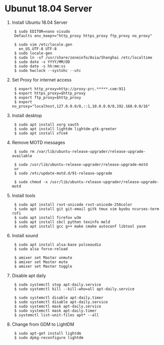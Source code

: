 Ubunut 18.04 Server
===================

1. Install Ubuntu 18.04 Server

        $ sudo EDITOR=nano visudo
        Defaults env_keep+="http_proxy https_proxy ftp_proxy no_proxy"

        $ sudo vim /etc/locale.gen
          en_US.UTF-8 UTF-8
        $ sudo locale-gen
        $ sudo ln -sf /usr/share/zoneinfo/Asia/Shanghai /etc/localtime
        $ sudo date -s YYYY/MM/DD
        $ sudo date -s hh:mm:ss
        $ sudo hwclock --systohc --utc

2. Set Proxy for internet access

        $ export http_proxy=http://proxy-prc.*****.com:911
        $ export https_proxy=$http_proxy
        $ export ftp_proxy=$http_proxy
        $ export no_proxy="localhost,127.0.0.0/8,::1,10.0.0.0/8,192.168.0.0/16"

3. Install desktop

        $ sudo apt install xorg xauth
        $ sudo apt install lightdm lightdm-gtk-greeter
        $ sudo apt install xfce4

4. Remove MOTD messages

        $ sudo rm /var/lib/ubuntu-release-upgrader/release-upgrade-available

        $ sudo /usr/lib/ubuntu-release-upgrader/release-upgrade-motd
        or
        $ sudo /etc/update-motd.d/91-release-upgrade
        
        $ sudo chmod -x /usr/lib/ubuntu-release-upgrader/release-upgrade-motd

5. Install tools

        $ sudo apt install rxvt-unicode rxvt-unicode-256color
        $ sudo apt install git git-email gitk tmux vim byobu ncurses-term rofi
        $ sudo apt install firefox w3m
        $ sudo apt install sbcl python texinfo meld
        $ sudo apt install gcc g++ make cmake autoconf libtool yasm

6. Install sound

        $ sudo apt install alsa-base pulseaudio
        $ sudo alsa force-reload
        
        $ amixer set Master unmute
        $ amixer set Master mute
        $ amixer set Master toggle

7. Disable apt daily

        $ sudo systemctl stop apt-daily.service
        $ sudo systemctl kill --kill-who=all apt-daily.service

        $ sudo systemctl disable apt-daily.timer
        $ sudo systemctl disable apt-daily.service
        $ sudo systemctl mask apt-daily.service
        $ sudo systemctl mask apt-daily.timer
        $ systemctl list-unit-files apt* --all

8. Change from GDM to LightDM

        $ sudo apt-get install lightdm
        $ sudo dpkg-reconfigure lightdm

